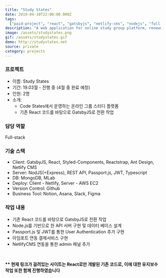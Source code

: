 ```yaml
---
title: "Study States"
date: 2019-04-10T22:00:00.000Z
tags:
  ["paid-project", "react", "gatsbyjs", "netlify-cms", "nodejs", "full-stack"]
description: "A web application for online study group platform, renewed by GatsbyJS"
image: /assets/studystates.png
gif: /assets/studystates.gif
demo: http://studystates.net
source: private
category: projects
---
```


### 프로젝트

- 이름: Study States
- 기간: 19.03월 - 진행 중 (4월 중 완료 예정)
- 인원: 2명
- 소개:
  - Code States에서 운영하는 온라인 그룹 스터디 플랫폼
  - 기존 React 코드를 바탕으로 GatsbyJS로 전환 작업

### 담당 역할

Full-stack

### 기술 스택

- Client: GatsbyJS, React, Styled-Components, Reactstrap, Ant Design, Netlify CMS
- Server: NodJS(+Express), REST API, Passport.js, JWT, Typescript
- DB: MongoDB, MLab
- Deploy: Client - Netlify, Server - AWS EC2
- Version Control: Github
- Business Tool: Notion, Asana, Slack, Figma

### 작업 내용

- 기존 React 코드를 바탕으로 GatsbyJS로 전환 작업
- Node.js를 기반으로 한 API 서버 구현 및 데이터 베이스 설계
- Passport.js 및 JWT를 통한 User Authentication 추가 구현
- 아임포트 연동 결제서비스 구현
- NetlifyCMS 연동을 통한 admin 패널 추가

<br />

**\*\* 현재 링크가 걸려있는 사이트는 React로만 개발된 기존 코드로, 이에 대한 유지보수 작업 또한 함께 진행하였습니다**
